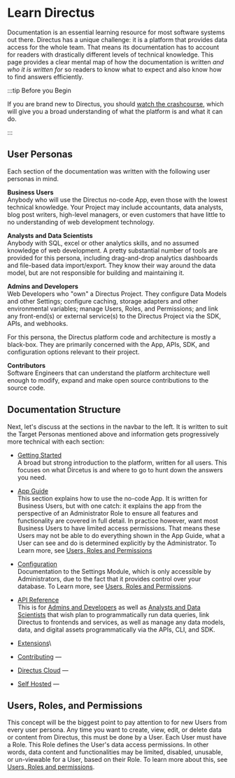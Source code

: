 # Learn Directus

<!--

Documentation is often "not self-aware"
This frustrates readers, increases time to troubleshoot answers, and pushes many away


-->

Documentation is an essential learning resource for most software systems out there. Directus has a unique challenge: it
is a platform that provides data access for the whole team. That means its documentation has to account for readers with
drastically different levels of technical knowledge. This page provides a clear mental map of how the documentation is
written _and who it is written for_ so readers to know what to expect and also know how to find answers efficiently.

:::tip Before you Begin

If you are brand new to Directus, you should [watch the crashcourse](https://www.youtube.com/watch?v=AicEmIeuuLw), which
will give you a broad understanding of what the platform is and what it can do.

:::

## User Personas

Each section of the documentation was written with the following user personas in mind.

**Business Users**\
Anybody who will use the Directus no-code App, even those with the lowest technical knowledge. Your Project may include accountants,
data analysts, blog post writers, high-level managers, or even customers that have little to no understanding of web development
technology.

**Analysts and Data Scientists**\
Anybody with SQL, excel or other analytics skills, and no assumed knowledge of web development. A pretty substantial number
of tools are provided for this persona, including drag-and-drop analytics dashboards and file-based data import/export. They
know their way around the data model, but are not responsible for building and maintaining it.

**Admins and Developers**\
Web Developers who "own" a Directus Project. They configure Data Models and other Settings; configure caching, storage adapters
and other environmental variables; manage Users, Roles, and Permissions; and link any front-end(s) or external service(s)
to the Directus Project via the SDK, APIs, and webhooks.

For this persona, the Directus platform code and architecture is mostly a black-box. They are primarily concerned with
the App, APIs, SDK, and configuration options relevant to their project.

**Contributors**\
Software Engineers that can understand the platform architecture well enough to modify, expand and make open source contributions
to the source code.

## Documentation Structure

Next, let's discuss at the sections in the navbar to the left. It is written to suit the Target Personas mentioned above
and information gets progressively more technical with each section:

- [Getting Started]()\
  A broad but strong introduction to the platform, written for all users. This focuses on what Dircetus is and where to go
  to hunt down the answers you need.

- [App Guide]()\
  This section explains how to use the no-code App. It is written for Business Users, but with one catch: it explains the
  app from the perspective of an Administrator Role to ensure all features and functionality are covered in full detail.
  In practice however, want most Business Users to have limited access permissions. That means these Users may not be able
  to do everything shown in the App Guide, what a User can see and do is determined explicitly by the Administrator. To Learn
  more, see [Users, Roles and Permissions](#users-roles-and-permissions)

- [Configuration]()\
  Documentation to the Settings Module, which is only accessible by Administrators, due to the fact that it provides control
  over your database. To Learn more, see [Users, Roles and Permissions](#users-roles-and-permissions).

- [API Reference]()\
  This is for [Admins and Developers](#user-personas) as well as [Analysts and Data Scientists](#user-personas) that wish
  plan to programmatically run data queries, link Directus to frontends and services, as well as manage any data models,
  data, and digital assets programmatically via the APIs, CLI, and SDK.

- [Extensions]()\

- [Contributing]() —

- [Directus Cloud]() —

- [Self Hosted]() —

## Users, Roles, and Permissions

<!-- Video demonstrating 2 roles -->

This concept will be the biggest point to pay attention to for new Users from every user persona. Any time you want to
create, view, edit, or delete data or content from Directus, this must be done by a User. Each User must have a Role.
This Role defines the User's data access permissions. In other words, data content and functionalities may be limited,
disabled, unusable, or un-viewable for a User, based on their Role. To learn more about this, see
[Users, Roles and permissions](/configuration/users-roles-permissions).
